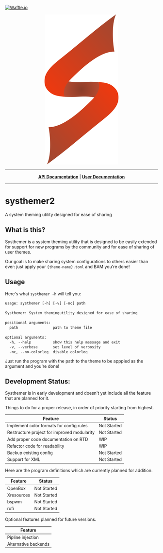 <a href="https://waffle.io/Javyre/systhemer"><img src="https://badge.waffle.io/Javyre/systhemer2.png?label=ready&title=Ready" alt="Waffle.io"></a>

<p align="center"><img src="https://github.com/Javyre/systhemer2/raw/master/assets/SysthemerLogoNoCircle.png" alt="Systhemer"/></p>

***

<p align="center">
<b><a href="http://systhemer2.readthedocs.io">API Documentation</a></b>
|
<b><a href="https://github.com/Javyre/systhemer2/wiki">User Documentation</a></b>
</p>

***

# systhemer2
A system theming utility designed for ease of sharing

## What is this?
Systhemer is a system theming utility that is designed to be easily
extended for support for new programs by the community and for ease
of sharing of user themes.

Our goal is to make sharing system configurations to others easier than
ever: just apply your `{theme-name}.toml` and BAM you're done!

## Usage
Here's what `systhemer -h` will tell you:
```
usage: systhemer [-h] [-v] [-nc] path

Systhemer: System themingutility designed for ease of sharing

positional arguments:
  path                path to theme file

optional arguments:
  -h, --help          show this help message and exit
  -v, --verbose       set level of verbosity
  -nc, --no-colorlog  disable colorlog

```

Just run the program with the path to the theme to be apppied as the argument and you're done!

## Development Status:
Systhemer is in early development and doesn't yet include all the feature that are planned for it.

Things to do for a proper release, in order of priority starting from highest.

| Feature | Status |
| ------- | ------ |
| Implement color formats for config rules | Not Started |
| Restructure project for improved modularity | Not Started |
| Add proper code documentation on RTD | WIP |
| Refactor code for readability | WIP |
| Backup existing config | Not Started |
| Support for XML | Not Started |

Here are the program definitions which are currently planned for addition.

| Feature | Status |
|---------|--------|
| OpenBox | Not Started |
| Xresources | Not Started |
| bspwm | Not Started |
| rofi | Not Started |

Optional features planned for future versions.

| Feature |
| ------- |
| Pipline injection |
| Alternative backends |
